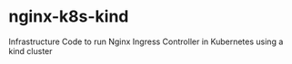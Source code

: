 # nginx-k8s-kind
Infrastructure Code to run Nginx Ingress Controller in Kubernetes using a kind cluster
